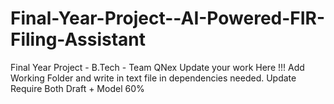 # Final-Year-Project--AI-Powered-FIR-Filing-Assistant
Final Year Project - B.Tech - Team QNex
Update your work Here !!!
Add Working Folder and write in text file in dependencies needed.
Update Require
Both Draft + Model 60%
